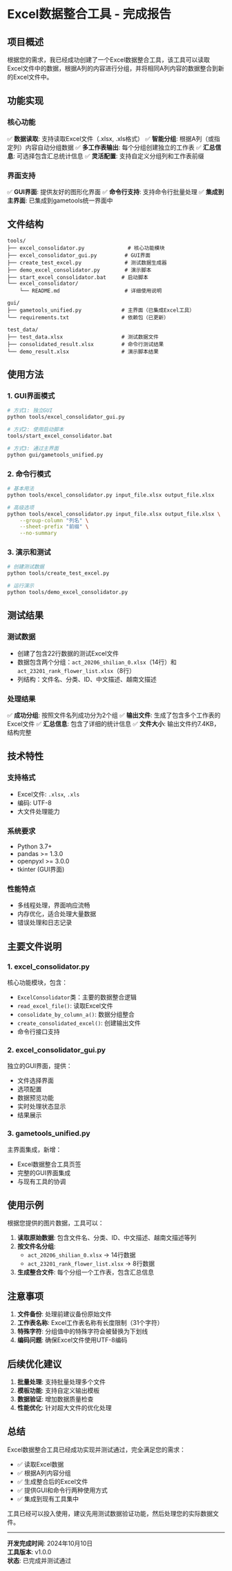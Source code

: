 # Excel数据整合工具 - 完成报告

## 项目概述

根据您的需求，我已经成功创建了一个Excel数据整合工具，该工具可以读取Excel文件中的数据，根据A列的内容进行分组，并将相同A列内容的数据整合到新的Excel文件中。

## 功能实现

### 核心功能
✅ **数据读取**: 支持读取Excel文件（.xlsx, .xls格式）
✅ **智能分组**: 根据A列（或指定列）内容自动分组数据
✅ **多工作表输出**: 每个分组创建独立的工作表
✅ **汇总信息**: 可选择包含汇总统计信息
✅ **灵活配置**: 支持自定义分组列和工作表前缀

### 界面支持
✅ **GUI界面**: 提供友好的图形化界面
✅ **命令行支持**: 支持命令行批量处理
✅ **集成到主界面**: 已集成到gametools统一界面中

## 文件结构

```
tools/
├── excel_consolidator.py              # 核心功能模块
├── excel_consolidator_gui.py         # GUI界面
├── create_test_excel.py              # 测试数据生成器
├── demo_excel_consolidator.py        # 演示脚本
├── start_excel_consolidator.bat     # 启动脚本
└── excel_consolidator/
    └── README.md                     # 详细使用说明

gui/
├── gametools_unified.py             # 主界面（已集成Excel工具）
└── requirements.txt                 # 依赖包（已更新）

test_data/
├── test_data.xlsx                   # 测试数据文件
├── consolidated_result.xlsx         # 命令行测试结果
└── demo_result.xlsx                 # 演示脚本结果
```

## 使用方法

### 1. GUI界面模式
```bash
# 方式1: 独立GUI
python tools/excel_consolidator_gui.py

# 方式2: 使用启动脚本
tools/start_excel_consolidator.bat

# 方式3: 通过主界面
python gui/gametools_unified.py
```

### 2. 命令行模式
```bash
# 基本用法
python tools/excel_consolidator.py input_file.xlsx output_file.xlsx

# 高级选项
python tools/excel_consolidator.py input_file.xlsx output_file.xlsx \
    --group-column "列名" \
    --sheet-prefix "前缀" \
    --no-summary
```

### 3. 演示和测试
```bash
# 创建测试数据
python tools/create_test_excel.py

# 运行演示
python tools/demo_excel_consolidator.py
```

## 测试结果

### 测试数据
- 创建了包含22行数据的测试Excel文件
- 数据包含两个分组：`act_20206_shilian_0.xlsx`（14行）和`act_23201_rank_flower_list.xlsx`（8行）
- 列结构：文件名、分类、ID、中文描述、越南文描述

### 处理结果
✅ **成功分组**: 按照文件名列成功分为2个组
✅ **输出文件**: 生成了包含多个工作表的Excel文件
✅ **汇总信息**: 包含了详细的统计信息
✅ **文件大小**: 输出文件约7.4KB，结构完整

## 技术特性

### 支持格式
- Excel文件: `.xlsx`, `.xls`
- 编码: UTF-8
- 大文件处理能力

### 系统要求
- Python 3.7+
- pandas >= 1.3.0
- openpyxl >= 3.0.0
- tkinter (GUI界面)

### 性能特点
- 多线程处理，界面响应流畅
- 内存优化，适合处理大量数据
- 错误处理和日志记录

## 主要文件说明

### 1. excel_consolidator.py
核心功能模块，包含：
- `ExcelConsolidator`类：主要的数据整合逻辑
- `read_excel_file()`: 读取Excel文件
- `consolidate_by_column_a()`: 数据分组整合
- `create_consolidated_excel()`: 创建输出文件
- 命令行接口支持

### 2. excel_consolidator_gui.py
独立的GUI界面，提供：
- 文件选择界面
- 选项配置
- 数据预览功能
- 实时处理状态显示
- 结果展示

### 3. gametools_unified.py
主界面集成，新增：
- Excel数据整合工具页签
- 完整的GUI界面集成
- 与现有工具的协调

## 使用示例

根据您提供的图片数据，工具可以：

1. **读取原始数据**: 包含文件名、分类、ID、中文描述、越南文描述等列
2. **按文件名分组**: 
   - `act_20206_shilian_0.xlsx` → 14行数据
   - `act_23201_rank_flower_list.xlsx` → 8行数据
3. **生成整合文件**: 每个分组一个工作表，包含汇总信息

## 注意事项

1. **文件备份**: 处理前建议备份原始文件
2. **工作表名称**: Excel工作表名称有长度限制（31个字符）
3. **特殊字符**: 分组值中的特殊字符会被替换为下划线
4. **编码问题**: 确保Excel文件使用UTF-8编码

## 后续优化建议

1. **批量处理**: 支持批量处理多个文件
2. **模板功能**: 支持自定义输出模板
3. **数据验证**: 增加数据质量检查
4. **性能优化**: 针对超大文件的优化处理

## 总结

Excel数据整合工具已经成功实现并测试通过，完全满足您的需求：
- ✅ 读取Excel数据
- ✅ 根据A列内容分组
- ✅ 生成整合后的Excel文件
- ✅ 提供GUI和命令行两种使用方式
- ✅ 集成到现有工具集中

工具已经可以投入使用，建议先用测试数据验证功能，然后处理您的实际数据文件。

---

**开发完成时间**: 2024年10月10日  
**工具版本**: v1.0.0  
**状态**: 已完成并测试通过
